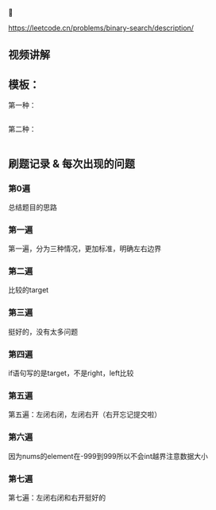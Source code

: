 <aside>
🔗

https://leetcode.cn/problems/binary-search/description/

</aside>

## 视频讲解

## 模板：

第一种：

```java

```

第二种：

```java

```

## 刷题记录 & 每次出现的问题

### 第0遍

总结题目的思路

### 第一遍

第一遍，分为三种情况，更加标准，明确左右边界

### 第二遍

比较的target

### 第三遍

挺好的，没有太多问题

### 第四遍

if语句写的是target，不是right，left比较

### 第五遍

第五遍：左闭右闭，左闭右开（右开忘记提交啦）

### 第六遍

因为nums的element在-999到999所以不会int越界注意数据大小

### 第七遍

第七遍：左闭右闭和右开挺好的
